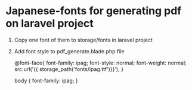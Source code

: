 # Japanese-fonts for generating pdf on laravel project
1. Copy one font of them to storage/fonts in laravel project
2. Add font style to pdf_generate.blade.php file

      @font-face{
          font-family: ipag;
          font-style: normal;
          font-weight: normal;
          src:url('{{ storage_path('fonts/ipag.ttf')}}');
      }
      
      body {
          font-family: ipag;
      }
